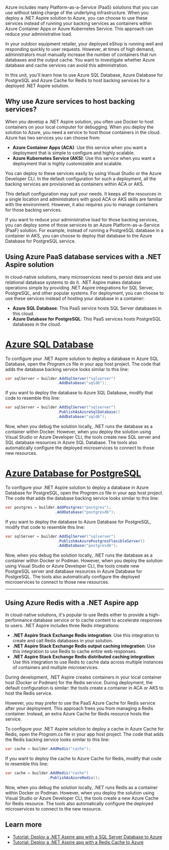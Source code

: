 Azure includes many Platform-as-a-Service (PaaS) solutions that you can use without taking charge of the underlying infrastructure. When you deploy a .NET Aspire solution to Azure, you can choose to use these services instead of running your backing services as containers within Azure Container Apps or Azure Kubernetes Service. This approach can reduce your administrative load.

In your outdoor equipment retailer, your deployed eShop is running well and responding quickly to user requests. However, at times of high demand, administrators must manually increase the number of containers that run databases and the output cache. You want to investigate whether Azure database and cache services can avoid this administration.

In this unit, you'll learn how to use Azure SQL Database, Azure Database for PostgreSQL and Azure Cache for Redis to host backing services for a deployed .NET Aspire solution.

## Why use Azure services to host backing services?

When you develop a .NET Aspire solution, you often use Docker to host containers on your local computer for debugging. When you deploy the solution to Azure, you need a service to host those containers in the cloud. Azure has two services you can choose from:

- **Azure Container Apps (ACA)**: Use this service when you want a deployment that is simple to configure and highly scalable.
- **Azure Kubernetes Service (AKS)**: Use this service when you want a deployment that is highly customizable and scalable.

You can deploy to these services easily by using Visual Studio or the Azure Developer CLI. In the default configuration for such a deployment, all the backing services are provisioned as containers within ACA or AKS.

This default configuration may suit your needs. It keeps all the resources in a single location and administrators with good ACA or AKS skills are familiar with the environment. However, it also requires you to manage containers for those backing services.

If you want to reduce your administrative load for those backing services, you can deploy some of those services to an Azure Platform-as-a-Service (PaaF) solution. For example, instead of running a PostgreSQL database in a container in AKS, you can choose to deploy that database to the Azure Database for PostgreSQL service.

## Using Azure PaaS database services with a .NET Aspire solution

In cloud-native solutions, many microservices need to persist data and use relational database systems to do it. .NET Aspire makes database operations simple by providing .NET Aspire integrations for SQL Server, PostgreSQL, and other popular systems. For deployment, you can choose to use these services instead of hosting your database in a container:

- **Azure SQL Database**: This PaaS service hosts SQL Server databases in this cloud.
- **Azure Database for PostgreSQL**: This PaaS services hosts PostgreSQL databases in the cloud.

# [Azure SQL Database](#tab/sql)

To configure your .NET Aspire solution to deploy a database in Azure SQL Database, open the _Program.cs_ file in your app host project. The code that adds the database backing service looks similar to this line:

```csharp
var sqlServer = builder.AddSqlServer("sqlserver")
                       .AddDatabase("sqldb");
```

If you want to deploy the database to Azure SQL Database, modify that code to resemble this line:

```csharp
var sqlServer = builder.AddSqlServer("sqlserver")
                       .PublishAsAzureSqlDatabase()
                       .AddDatabase("sqldb");
```

Now, when you debug the solution locally, .NET runs the database as a container within Docker. However, when you deploy the solution using Visual Studio or Azure Developer CLI, the tools create new SQL server and SQL database resources in Azure SQL Database. The tools also automatically configure the deployed microservices to connect to those new resources.

# [Azure Database for PostgreSQL](#tab/postgresql)

To configure your .NET Aspire solution to deploy a database in Azure Database for PostgreSQL, open the _Program.cs_ file in your app host project. The code that adds the database backing service looks similar to this line:

```csharp
var postgres = builder.AddPostgres("postgres");
                      .AddDatabase("postgresdb");
```

If you want to deploy the database to Azure Database for PostgreSQL, modify that code to resemble this line:

```csharp
var sqlServer = builder.AddSqlServer("sqlserver")
                       .PublishAsAzurePostgresFlexibleServer()
                       .AddDatabase("postgresdb");
```

Now, when you debug the solution locally, .NET runs the database as a container within Docker or Podman. However, when you deploy the solution using Visual Studio or Azure Developer CLI, the tools create new PostgreSQL server and database resources in Azure Database for PostgreSQL. The tools also automatically configure the deployed microservices to connect to those new resources.

---

## Using Azure Redis with a .NET Aspire app

In cloud-native solutions, it's popular to use Redis either to provide a high-performance database service or to cache content to accelerate responses to users. .NET Aspire includes three Redis integrations:

- **.NET Aspire Stack Exchange Redis integration**: Use this integration to create and call Redis databases in your solution.
- **.NET Aspire Stack Exchange Redis output caching integration**: Use this integration to use Redis to cache entire web responses.
- **.NET Aspire Stack Exchange Redis distributed caching integration**: Use this integration to use Redis to cache data across multiple instances of containers and multiple microservices.

During development, .NET Aspire creates containers in your local container host (Docker or Podman) for the Redis service. During deployment, the default configuration is similar: the tools create a container in ACA or AKS to host the Redis service.

However, you may prefer to use the PaaS Azure Cache for Redis service after your deployment. This approach frees you from managing a Redis container. Instead, an extra Azure Cache for Redis resource hosts the service.

To configure your .NET Aspire solution to deploy a cache in Azure Cache for Redis, open the _Program.cs_ file in your app host project. The code that adds the Redis backing service looks similar to this line:

```csharp
var cache = builder.AddRedis("cache");
```

If you want to deploy the cache to Azure Cache for Redis, modify that code to resemble this line:

```csharp
var cache = builder.AddRedis("cache")
                   .PublishAsAzureRedis();
```

Now, when you debug the solution locally, .NET runs Redis as a container within Docker or Podman. However, when you deploy the solution using Visual Studio or Azure Developer CLI, the tools create a new Azure Cache for Redis resource. The tools also automatically configure the deployed microservices to connect to the new resource.

## Learn more

- [Tutorial: Deploy a .NET Aspire app with a SQL Server Database to Azure](/dotnet/aspire/database/sql-server-integration-deployment)
- [Tutorial: Deploy a .NET Aspire app with a Redis Cache to Azure](/dotnet/aspire/caching/caching-integrations-deployment)
